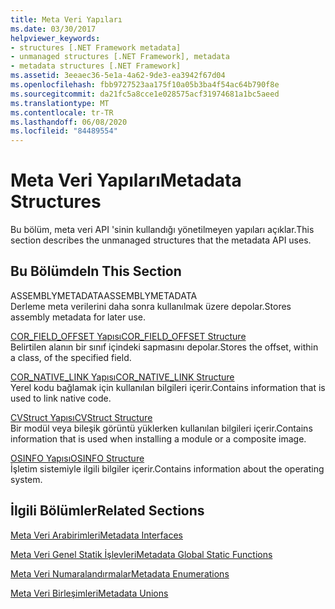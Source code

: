 ```yaml
---
title: Meta Veri Yapıları
ms.date: 03/30/2017
helpviewer_keywords:
- structures [.NET Framework metadata]
- unmanaged structures [.NET Framework], metadata
- metadata structures [.NET Framework]
ms.assetid: 3eeaec36-5e1a-4a62-9de3-ea3942f67d04
ms.openlocfilehash: fbb9727523aa175f10a05b3ba4f54ac64b790f8e
ms.sourcegitcommit: da21fc5a8cce1e028575acf31974681a1bc5aeed
ms.translationtype: MT
ms.contentlocale: tr-TR
ms.lasthandoff: 06/08/2020
ms.locfileid: "84489554"
---
```

# <a name="metadata-structures"></a><span data-ttu-id="0233b-102">Meta Veri Yapıları</span><span class="sxs-lookup"><span data-stu-id="0233b-102">Metadata Structures</span></span>
<span data-ttu-id="0233b-103">Bu bölüm, meta veri API 'sinin kullandığı yönetilmeyen yapıları açıklar.</span><span class="sxs-lookup"><span data-stu-id="0233b-103">This section describes the unmanaged structures that the metadata API uses.</span></span>  
  
## <a name="in-this-section"></a><span data-ttu-id="0233b-104">Bu Bölümde</span><span class="sxs-lookup"><span data-stu-id="0233b-104">In This Section</span></span>  
 <span data-ttu-id="0233b-105">ASSEMBLYMETADATA</span><span class="sxs-lookup"><span data-stu-id="0233b-105">ASSEMBLYMETADATA</span></span>  
 <span data-ttu-id="0233b-106">Derleme meta verilerini daha sonra kullanılmak üzere depolar.</span><span class="sxs-lookup"><span data-stu-id="0233b-106">Stores assembly metadata for later use.</span></span>  
  
 [<span data-ttu-id="0233b-107">COR_FIELD_OFFSET Yapısı</span><span class="sxs-lookup"><span data-stu-id="0233b-107">COR_FIELD_OFFSET Structure</span></span>](cor-field-offset-structure.md)  
 <span data-ttu-id="0233b-108">Belirtilen alanın bir sınıf içindeki sapmasını depolar.</span><span class="sxs-lookup"><span data-stu-id="0233b-108">Stores the offset, within a class, of the specified field.</span></span>  
  
 [<span data-ttu-id="0233b-109">COR_NATIVE_LINK Yapısı</span><span class="sxs-lookup"><span data-stu-id="0233b-109">COR_NATIVE_LINK Structure</span></span>](cor-native-link-structure.md)  
 <span data-ttu-id="0233b-110">Yerel kodu bağlamak için kullanılan bilgileri içerir.</span><span class="sxs-lookup"><span data-stu-id="0233b-110">Contains information that is used to link native code.</span></span>  
  
 [<span data-ttu-id="0233b-111">CVStruct Yapısı</span><span class="sxs-lookup"><span data-stu-id="0233b-111">CVStruct Structure</span></span>](cvstruct-structure.md)  
 <span data-ttu-id="0233b-112">Bir modül veya bileşik görüntü yüklerken kullanılan bilgileri içerir.</span><span class="sxs-lookup"><span data-stu-id="0233b-112">Contains information that is used when installing a module or a composite image.</span></span>  
  
 [<span data-ttu-id="0233b-113">OSINFO Yapısı</span><span class="sxs-lookup"><span data-stu-id="0233b-113">OSINFO Structure</span></span>](osinfo-structure.md)  
 <span data-ttu-id="0233b-114">İşletim sistemiyle ilgili bilgiler içerir.</span><span class="sxs-lookup"><span data-stu-id="0233b-114">Contains information about the operating system.</span></span>  
  
## <a name="related-sections"></a><span data-ttu-id="0233b-115">İlgili Bölümler</span><span class="sxs-lookup"><span data-stu-id="0233b-115">Related Sections</span></span>  
 [<span data-ttu-id="0233b-116">Meta Veri Arabirimleri</span><span class="sxs-lookup"><span data-stu-id="0233b-116">Metadata Interfaces</span></span>](metadata-interfaces.md)  
  
 [<span data-ttu-id="0233b-117">Meta Veri Genel Statik İşlevleri</span><span class="sxs-lookup"><span data-stu-id="0233b-117">Metadata Global Static Functions</span></span>](metadata-global-static-functions.md)  
  
 [<span data-ttu-id="0233b-118">Meta Veri Numaralandırmalar</span><span class="sxs-lookup"><span data-stu-id="0233b-118">Metadata Enumerations</span></span>](metadata-enumerations.md)  
  
 [<span data-ttu-id="0233b-119">Meta Veri Birleşimleri</span><span class="sxs-lookup"><span data-stu-id="0233b-119">Metadata Unions</span></span>](metadata-unions.md)

